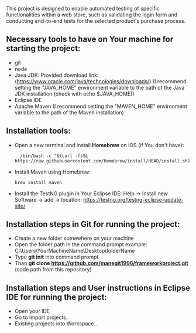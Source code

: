 This project is designed to enable automated testing of specific functionalities within a web store, such as validating the login form and conducting end-to-end tests for the selected product's purchase process.

## Necessary tools to have on Your machine for starting the project:
- git
 - node
- Java JDK: Provided download link: (https://www.oracle.com/java/technologies/downloads/)
  (I recommend setting the "JAVA_HOME" environment variable to the path of the Java JDK installation (check with echo $JAVA_HOME))
- Eclipse IDE
- Apache Maven (I recommend setting the "MAVEN_HOME" environment variable to the path of the Maven installation)

## Installation tools:
- Open a new terminal and install **Homebrew** on iOS (if You don't have):
  ```
    /bin/bash -c "$(curl -fsSL https://raw.githubusercontent.com/Homebrew/install/HEAD/install.sh)"
   ```
- Install Maven using Homebrew:
    ```
    brew install maven
    ```
- Install the TestNG plugin in Your Eclipse IDE:
  Help -> Install new Software -> add -> location: https://testng.org/testng-eclipse-update-site/
    
## Installation steps in Git for running the project:
- Create a new folder somewhere on your machine
- Open the folder path in the command prompt
      example: C:\Users\YourMachineName\Desktop\folderName
- Type **git init** into command prompt
- Than **git clone https://github.com/manegit1996/frameworkproject.git** (code path from this repository)

## Installation steps and User instructions in Eclipse IDE for running the project:
- Open your IDE
- Go to Import projects..
- Existing projects into Workspace..
